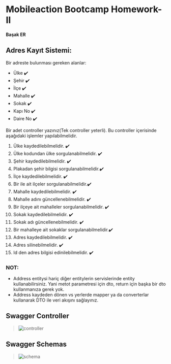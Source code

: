 # Mobileaction Bootcamp Homework-II

#### Başak ER

## Adres Kayıt Sistemi:
Bir adreste bulunması gereken alanlar:  
- Ülke ✔️
- Şehir ✔️
- İlçe ✔️
- Mahalle ✔️
- Sokak ✔️
- Kapı No  ✔️
- Daire No ✔️

Bir adet controller yazınız(Tek controller yeterli). Bu controller içerisinde aşağıdaki işlemler yapılabilmelidir.

1. Ülke kaydedilebilmelidir. ✔️
2. Ülke kodundan ülke sorgulanabilmelidir. ✔️
3. Şehir kaydedilebilmelidir. ✔️
4. Plakadan şehir bilgisi sorgulanabilmelidir.✔️
5. İlçe  kaydedilebilmelidir. ✔️
6. Bir ile ait ilçeler sorgulanabilmelidir.✔️
7. Mahalle kaydedilebilmelidir. ✔️
8. Mahalle adını güncellenebilmelidir.  ✔️
9. Bir ilçeye ait mahalleler sorgulanabilmelidir. ✔️
10. Sokak kaydedilebilmelidir. ✔️
11. Sokak adı güncellenebilmelidir. ✔️
12. Bir mahalleye ait sokaklar sorgulanabilmelidir.✔️
13. Adres kaydedilebilmelidir.  ✔️
14. Adres silinebilmelidir. ✔️
15. Id den adres bilgisi edinilebilmelidir. ✔️

### NOT:  
- Address entitysi hariç diğer entitylerin servislerinde entity kullanabilirsiniz. Yani metot parametresi için dto, return için başka bir dto kullanmanıza gerek yok.  
- Address kaydeden dönen vs yerlerde mapper ya da converterlar kullanarak DTO ile veri akışını sağlayınız.



## Swagger Controller
> ![controller](https://user-images.githubusercontent.com/25417307/172879672-ad8fd42d-46fa-4867-b6c9-5fea6bb32695.png)

## Swagger Schemas

> ![schema](https://user-images.githubusercontent.com/25417307/172880212-93470235-57fe-45c6-b910-305d4d0d980f.png)

